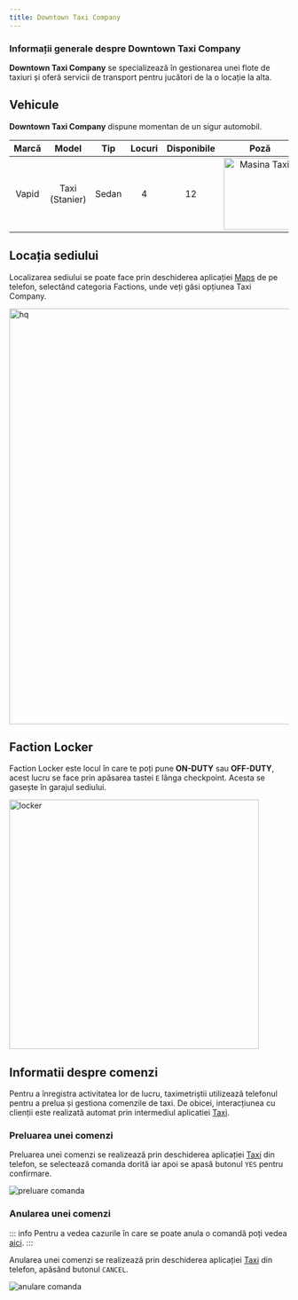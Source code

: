 ```yaml
---
title: Downtown Taxi Company
---
```


### Informații generale despre Downtown Taxi Company

**Downtown Taxi Company** se specializează în gestionarea unei flote de taxiuri și oferă servicii de transport pentru jucători de la o locație la alta.

## Vehicule

**Downtown Taxi Company** dispune momentan de un sigur automobil.

| Marcă | Model | Tip | Locuri | Disponibile | Poză |
| :-----------: | :-----------: | :-----------: | :-----------: | :-----------: | :-----------: |
| Vapid | Taxi (Stanier) | Sedan | 4 | 12 | <Image src = "https://i.imgur.com/Q5OQwOE.png" alt="Masina Taxi" width="130px"/>

## Locația sediului

Localizarea sediului se poate face prin deschiderea aplicației [Maps](../general/phone#maps) de pe telefon, selectând categoria Factions, unde veți găsi opțiunea Taxi Company.

<Image src = "https://i.imgur.com/182YJzx.png" alt="hq" width="750px" />

## Faction Locker

Faction Locker este locul în care te poți pune **ON-DUTY** sau **OFF-DUTY**, acest lucru se face prin apăsarea tastei `E` lânga checkpoint. Acesta se gasește în garajul sediului.
 
<Image src = "https://i.imgur.com/p1tTdPG.png" alt="locker" width="450px" />

## Informatii despre comenzi

Pentru a înregistra activitatea lor de lucru, taximetriștii utilizează telefonul pentru a prelua și gestiona comenzile de taxi. De obicei, interacțiunea cu clienții este realizată automat prin intermediul aplicatiei [Taxi](../general/phone#taxi).

### Preluarea unei comenzi 

Preluarea unei comenzi se realizează prin deschiderea aplicației [Taxi](../general/phone#taxi) din telefon, se selectează comanda dorită iar apoi se apasă butonul `YES` pentru confirmare.

<Image src = "https://i.imgur.com/o8NNmKw.gif" alt="preluare comanda" />

### Anularea unei comenzi

::: info 
Pentru a vedea cazurile în care se poate anula o comandă poți vedea [aici](https://ucp.liberty.mp/forums/post/6/reply/4). 
:::

Anularea unei comenzi se realizează prin deschiderea aplicației [Taxi](../general/phone#taxi) din telefon, apăsând butonul `CANCEL`.

<Image src = "https://i.imgur.com/C09Ik0E.gif" alt = "anulare comanda" />

